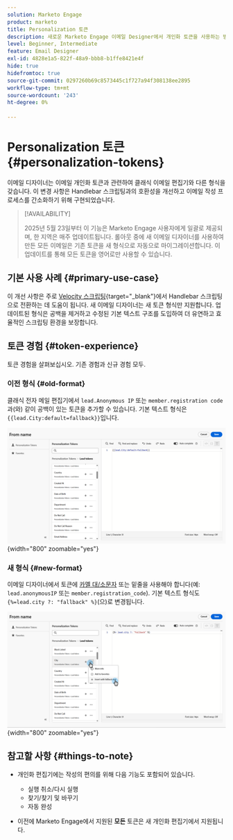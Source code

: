 ```yaml
---
solution: Marketo Engage
product: marketo
title: Personalization 토큰
description: 새로운 Marketo Engage 이메일 Designer에서 개인화 토큰을 사용하는 방법을 알아봅니다
level: Beginner, Intermediate
feature: Email Designer
exl-id: 4828e1a5-822f-48a9-bbb8-b1ffe8421e4f
hide: true
hidefromtoc: true
source-git-commit: 0297260b69c8573445c1f727a94f308138ee2895
workflow-type: tm+mt
source-wordcount: '243'
ht-degree: 0%

---
```


# Personalization 토큰 {#personalization-tokens}

이메일 디자이너는 이메일 개인화 토큰과 관련하여 클래식 이메일 편집기와 다른 형식을 갖습니다. 이 변경 사항은 Handlebar 스크립팅과의 호환성을 개선하고 이메일 작성 프로세스를 간소화하기 위해 구현되었습니다.

>[!AVAILABILITY]
>
>2025년 5월 23일부터 이 기능은 Marketo Engage 사용자에게 일괄로 제공되며, 한 지역은 매주 업데이트됩니다. 롤아웃 중에 새 이메일 디자이너를 사용하여 만든 모든 이메일은 기존 토큰을 새 형식으로 자동으로 마이그레이션합니다. 이 업데이트를 통해 모든 토큰을 영어로만 사용할 수 있습니다.

## 기본 사용 사례 {#primary-use-case}

이 개선 사항은 주로 [Velocity 스크립팅](https://experienceleague.adobe.com/ko/docs/marketo-developer/marketo/email-scripting){target="_blank"}에서 Handlebar 스크립팅으로 전환하는 데 도움이 됩니다. 새 이메일 디자이너는 새 토큰 형식만 지원합니다. 업데이트된 형식은 공백을 제거하고 수정된 기본 텍스트 구조를 도입하여 더 유연하고 효율적인 스크립팅 환경을 보장합니다.

## 토큰 경험 {#token-experience}

토큰 경험을 살펴보십시오. 기존 경험과 신규 경험 모두.

### 이전 형식 {#old-format}

클래식 전자 메일 편집기에서 `lead.Anonymous IP` 또는 `member.registration code`과(와) 같이 공백이 있는 토큰을 추가할 수 있습니다. 기본 텍스트 형식은 `{{lead.City:default=fallback}}`입니다.

![](assets/personalization-tokens-1.png){width="800" zoomable="yes"}

### 새 형식 {#new-format}

이메일 디자이너에서 토큰에 [카멜 대/소문자](https://developer.mozilla.org/en-US/docs/Glossary/Camel_case) 또는 밑줄을 사용해야 합니다(예: `lead.anonymousIP` 또는 `member.registration_code`). 기본 텍스트 형식도 `{%=lead.city ?: "fallback" %}`(으)로 변경됩니다.

![](assets/personalization-tokens-2.png){width="800" zoomable="yes"}

## 참고할 사항 {#things-to-note}

* 개인화 편집기에는 작성의 편의를 위해 다음 기능도 포함되어 있습니다.

   * 실행 취소/다시 실행
   * 찾기/찾기 및 바꾸기
   * 자동 완성

* 이전에 Marketo Engage에서 지원된 **모든** 토큰은 새 개인화 편집기에서 지원됩니다.
